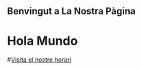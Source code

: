 ## Benvingut a La Nostra Pàgina
# Hola Mundo

#<a href="https://jllabres3.github.io/horari.html">Visita el nostre horari</a>
